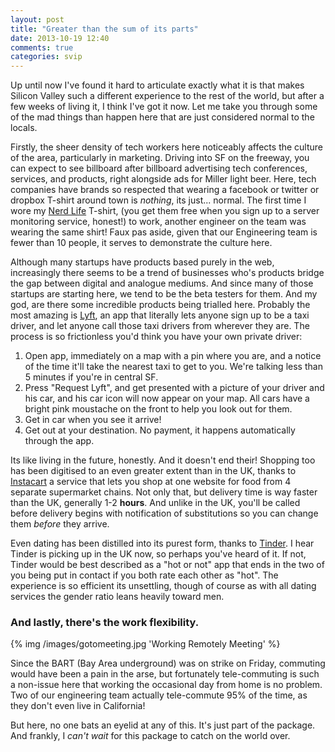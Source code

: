 ```yaml
---
layout: post
title: "Greater than the sum of its parts"
date: 2013-10-19 12:40
comments: true
categories: svip
---
```


Up until now I've found it hard to articulate exactly what it is that makes Silicon Valley such a different experience to the rest of the world, but after a few weeks of living it, I think I've got it now. Let me take you through some of the mad things than happen here that are just considered normal to the locals.

Firstly, the sheer density of tech workers here noticeably affects the culture of the area, particularly in marketing. Driving into SF on the freeway, you can expect to see billboard after billboard advertising tech conferences, services, and products, right alongside ads for Miller light beer. Here, tech companies have brands so respected that wearing a facebook or twitter or dropbox T-shirt around town is *nothing*, its just... normal. <!-- more --> The first time I wore my [Nerd Life](/images/nerdlife.png) T-shirt, (you get them free when you sign up to a server monitoring service, honest!) to work, another engineer on the team was wearing the same shirt! Faux pas aside, given that our Engineering team is fewer than 10 people, it serves to demonstrate the culture here.

Although many startups have products based purely in the web, increasingly there seems to be a trend of businesses who's products bridge the gap between digital and analogue mediums. And since many of those startups are starting here, we tend to be the beta testers for them. And my god, are there some incredible products being trialled here. Probably the most amazing is [Lyft](http://www.lyft.me/), an app that literally lets anyone sign up to be a taxi driver, and let anyone call those taxi drivers from wherever they are. The process is so frictionless you'd think you have your own private driver:

1. Open app, immediately on a map with a pin where you are, and a notice of the time it'll take the nearest taxi to get to you. We're talking less than 5 minutes if you're in central SF.
2. Press "Request Lyft", and get presented with a picture of your driver and his car, and his car icon will now appear on your map. All cars have a bright pink moustache on the front to help you look out for them.
3. Get in car when you see it arrive!
4. Get out at your destination. No payment, it happens automatically through the app.

Its like living in the future, honestly. And it doesn't end their! Shopping too has been digitised to an even greater extent than in the UK, thanks to [Instacart](http://instacart.com) a service that lets you shop at one website for food from 4 separate supermarket chains. Not only that, but delivery time is way faster than the UK, generally 1-2 **hours**. And unlike in the UK, you'll be called before delivery begins with notification of substitutions so you can change them *before* they arrive.

Even dating has been distilled into its purest form, thanks to [Tinder](http://www.gotinder.com/). I hear Tinder is picking up in the UK now, so perhaps you've heard of it. If not, Tinder would be best described as a "hot or not" app that ends in the two of you being put in contact if you both rate each other as "hot". The experience is so efficient its unsettling, though of course as with all dating services the gender ratio leans heavily toward men. 

### And lastly, there's the work flexibility.

{% img /images/gotomeeting.jpg 'Working Remotely Meeting' %}

Since the BART (Bay Area underground) was on strike on Friday, commuting would have been a pain in the arse, but fortunately tele-commuting is such a non-issue here that working the occasional day from home is no problem. Two of our engineering team actually tele-commute 95% of the time, as they don't even live in California!

But here, no one bats an eyelid at any of this. It's just part of the package. And frankly, I *can't wait* for this package to catch on the world over.